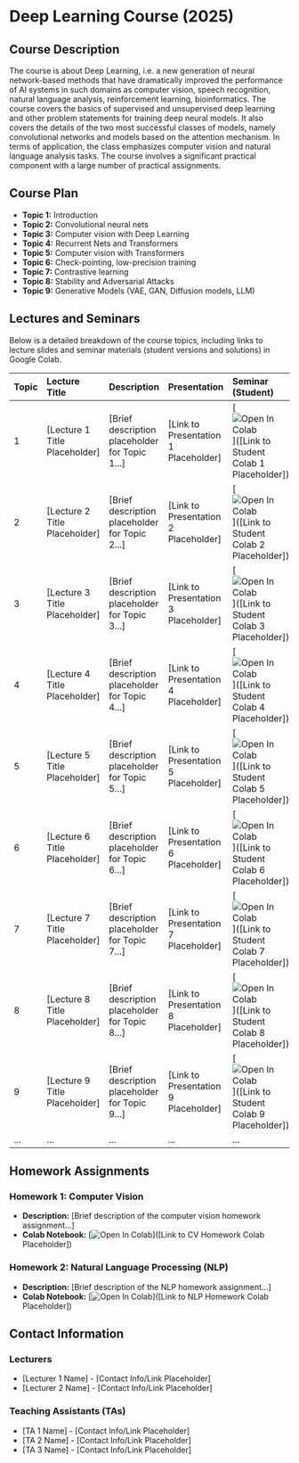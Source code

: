 # Deep Learning Course (2025)

## Course Description

The course is about Deep Learning, i.e. a new generation of neural network-based methods that have dramatically improved the performance of AI systems in such domains as computer vision, speech recognition, natural language analysis, reinforcement learning, bioinformatics. The course covers the basics of supervised and unsupervised deep learning and other problem statements for training deep neural models. It also covers the details of the two most successful classes of models, namely convolutional networks and models based on the attention mechanism. In terms of application, the class emphasizes computer vision and natural language analysis tasks. The course involves a significant practical component with a large number of practical assignments.

## Course Plan

* **Topic 1:** Introduction
* **Topic 2:** Convolutional neural nets
* **Topic 3:** Computer vision with Deep Learning
* **Topic 4:** Recurrent Nets and Transformers
* **Topic 5:** Computer vision with Transformers
* **Topic 6:** Check-pointing, low-precision training
* **Topic 7:** Contrastive learning
* **Topic 8:** Stability and Adversarial Attacks
* **Topic 9:** Generative Models (VAE, GAN, Diffusion models, LLM)

## Lectures and Seminars

Below is a detailed breakdown of the course topics, including links to lecture slides and seminar materials (student versions and solutions) in Google Colab.

| Topic | Lecture Title                | Description                                     | Presentation                                 | Seminar (Student)                                                                                                                               | Seminar (Solution)                                                                                                                                  |
| :---- | :--------------------------- | :---------------------------------------------- | :------------------------------------------- | :---------------------------------------------------------------------------------------------------------------------------------------------- | :---------------------------------------------------------------------------------------------------------------------------------------------------- |
| 1     | [Lecture 1 Title Placeholder] | [Brief description placeholder for Topic 1...]  | [Link to Presentation 1 Placeholder]         | [![Open In Colab](https://colab.research.google.com/assets/colab-badge.svg)]([Link to Student Colab 1 Placeholder])                             | [![Open In Colab](https://colab.research.google.com/assets/colab-badge.svg)]([Link to Solution Colab 1 Placeholder])                                 |
| 2     | [Lecture 2 Title Placeholder] | [Brief description placeholder for Topic 2...]  | [Link to Presentation 2 Placeholder]         | [![Open In Colab](https://colab.research.google.com/assets/colab-badge.svg)]([Link to Student Colab 2 Placeholder])                             | [![Open In Colab](https://colab.research.google.com/assets/colab-badge.svg)]([Link to Solution Colab 2 Placeholder])                                 |
| 3     | [Lecture 3 Title Placeholder] | [Brief description placeholder for Topic 3...]  | [Link to Presentation 3 Placeholder]         | [![Open In Colab](https://colab.research.google.com/assets/colab-badge.svg)]([Link to Student Colab 3 Placeholder])                             | [![Open In Colab](https://colab.research.google.com/assets/colab-badge.svg)]([Link to Solution Colab 3 Placeholder])                                 |
| 4     | [Lecture 4 Title Placeholder] | [Brief description placeholder for Topic 4...]  | [Link to Presentation 4 Placeholder]         | [![Open In Colab](https://colab.research.google.com/assets/colab-badge.svg)]([Link to Student Colab 4 Placeholder])                             | [![Open In Colab](https://colab.research.google.com/assets/colab-badge.svg)]([Link to Solution Colab 4 Placeholder])                                 |
| 5     | [Lecture 5 Title Placeholder] | [Brief description placeholder for Topic 5...]  | [Link to Presentation 5 Placeholder]         | [![Open In Colab](https://colab.research.google.com/assets/colab-badge.svg)]([Link to Student Colab 5 Placeholder])                             | [![Open In Colab](https://colab.research.google.com/assets/colab-badge.svg)]([Link to Solution Colab 5 Placeholder])                                 |
| 6     | [Lecture 6 Title Placeholder] | [Brief description placeholder for Topic 6...]  | [Link to Presentation 6 Placeholder]         | [![Open In Colab](https://colab.research.google.com/assets/colab-badge.svg)]([Link to Student Colab 6 Placeholder])                             | [![Open In Colab](https://colab.research.google.com/assets/colab-badge.svg)]([Link to Solution Colab 6 Placeholder])                                 |
| 7     | [Lecture 7 Title Placeholder] | [Brief description placeholder for Topic 7...]  | [Link to Presentation 7 Placeholder]         | [![Open In Colab](https://colab.research.google.com/assets/colab-badge.svg)]([Link to Student Colab 7 Placeholder])                             | [![Open In Colab](https://colab.research.google.com/assets/colab-badge.svg)]([Link to Solution Colab 7 Placeholder])                                 |
| 8     | [Lecture 8 Title Placeholder] | [Brief description placeholder for Topic 8...]  | [Link to Presentation 8 Placeholder]         | [![Open In Colab](https://colab.research.google.com/assets/colab-badge.svg)]([Link to Student Colab 8 Placeholder])                             | [![Open In Colab](https://colab.research.google.com/assets/colab-badge.svg)]([Link to Solution Colab 8 Placeholder])                                 |
| 9     | [Lecture 9 Title Placeholder] | [Brief description placeholder for Topic 9...]  | [Link to Presentation 9 Placeholder]         | [![Open In Colab](https://colab.research.google.com/assets/colab-badge.svg)]([Link to Student Colab 9 Placeholder])                             | [![Open In Colab](https://colab.research.google.com/assets/colab-badge.svg)]([Link to Solution Colab 9 Placeholder])                                 |
| ...   | ...                          | ...                                             | ...                                          | ...                                                                                                                                             | ...                                                                                                                                                 |

## Homework Assignments

### Homework 1: Computer Vision

* **Description:** [Brief description of the computer vision homework assignment...]
* **Colab Notebook:** [![Open In Colab](https://colab.research.google.com/assets/colab-badge.svg)]([Link to CV Homework Colab Placeholder])

### Homework 2: Natural Language Processing (NLP)

* **Description:** [Brief description of the NLP homework assignment...]
* **Colab Notebook:** [![Open In Colab](https://colab.research.google.com/assets/colab-badge.svg)]([Link to NLP Homework Colab Placeholder])

## Contact Information

### Lecturers

* [Lecturer 1 Name] - [Contact Info/Link Placeholder]
* [Lecturer 2 Name] - [Contact Info/Link Placeholder]

### Teaching Assistants (TAs)

* [TA 1 Name] - [Contact Info/Link Placeholder]
* [TA 2 Name] - [Contact Info/Link Placeholder]
* [TA 3 Name] - [Contact Info/Link Placeholder]